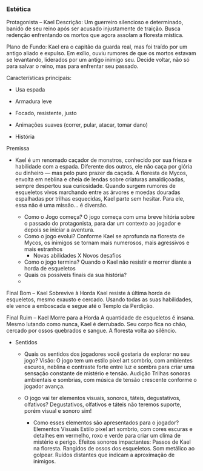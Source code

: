 ### Estética

Protagonista – Kael
Descrição: Um guerreiro silencioso e determinado, banido de seu reino após ser acusado injustamente de traição. Busca redenção enfrentando os mortos que agora assolam a floresta mística.

Plano de Fundo: Kael era o capitão da guarda real, mas foi traído por um antigo aliado e expulso. Em exílio, ouviu rumores de que os mortos estavam se levantando, liderados por um antigo inimigo seu. Decide voltar, não só para salvar o reino, mas para enfrentar seu passado.

Características principais:

- Usa espada
- Armadura leve
- Focado, resistente, justo
- Animações suaves (correr, pular, atacar, tomar dano)

- História

Premissa
- Kael é um renomado caçador de monstros, conhecido por sua frieza e habilidade com a espada. Diferente dos outros, ele não caça por glória ou dinheiro — mas pelo puro prazer da caçada. A floresta de Mycos, envolta em neblina e cheia de lendas sobre criaturas amaldiçoadas, sempre despertou sua curiosidade.
Quando surgem rumores de esqueletos vivos marchando entre as árvores e moedas douradas espalhadas por trilhas esquecidas, Kael parte sem hesitar. Para ele, essa não é uma missão... é diversão.

    - Como o Jogo começa?
  O jogo começa com uma breve hitória sobre o passado do protagonista, para dar um contexto ao jogador e depois se iniciar a aventura.
    - Como o jogo evolui?
  Conforme Kael se aprofunda na floresta de Mycos, os inimigos se tornam mais numerosos, mais agressivos e mais estranhos
        - Novas abilidades X Novos desafios
    - Como o jogo termina?
  Quando o Kael não resistir e morrer diante a horda de esqueletos
    - Quais os possíveis finais da sua história?
    - 
Final Bom – Kael Sobrevive à Horda
Kael resiste à última horda de esqueletos, mesmo exausto e cercado. Usando todas as suas habilidades, ele vence a emboscada e segue até o Templo da Perdição.

Final Ruim – Kael Morre para a Horda
A quantidade de esqueletos é insana. Mesmo lutando como nunca, Kael é derrubado. Seu corpo fica no chão, cercado por ossos quebrados e sangue. A floresta volta ao silêncio.

- Sentidos
    - Quais os sentidos dos jogadores você gostaria de explorar no seu jogo?
Visão:
O jogo tem um estilo pixel art sombrio, com ambientes escuros, neblina e contraste forte entre luz e sombra para criar uma sensação constante de mistério e tensão.
Audição
Trilhas sonoras ambientais e sombrias, com música de tensão crescente conforme o jogador avança.

    - O jogo vai ter elementos visuais, sonoros, táteis, degustativos, olfativos?
Degustativos, olfativos e táteis não teremos suporte, porém visual e sonoro sim!
        - Como esses elementos são apresentados para o jogador?
Elementos Visuais
Estilo pixel art sombrio, com cores escuras e detalhes em vermelho, roxo e verde para criar um clima de mistério e perigo.
Efeitos sonoros impactantes:
Passos de Kael na floresta.
Rangidos de ossos dos esqueletos.
Som metálico ao golpear.
Ruídos distantes que indicam a aproximação de inimigos.

